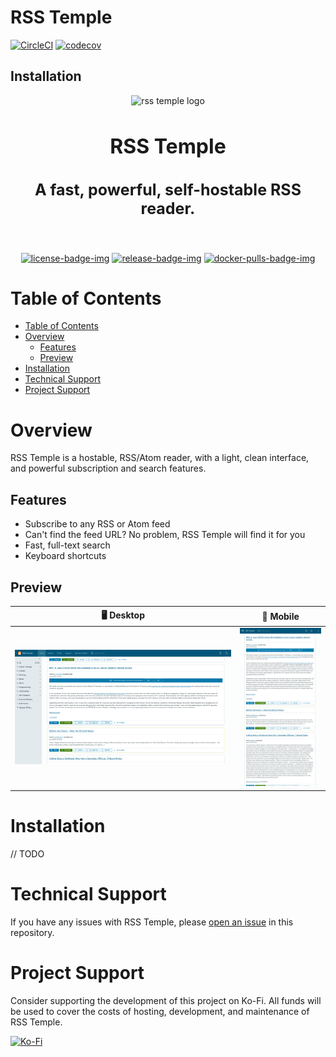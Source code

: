 # RSS Temple

[![CircleCI][circleci-badge-img]][circleci-badge] [![codecov][codecov-badge-img]][codecov-badge]

## Installation

<div align="center">
  <img src=".github/resources/isotipo.png" height="180px" width="auto" alt="rss temple logo">
  <br />
  <h2 style="font-size: 32px;">
    RSS Temple
  </h2>

  <h3 style="font-size: 25px;">
    A fast, powerful, self-hostable RSS reader.
  </h3>
  <br/>

[![license-badge-img]][license-badge]
[![release-badge-img]][release-badge]
[![docker-pulls-badge-img]][docker-pulls-badge]

  </div>
</div>

# Table of Contents

- [Table of Contents](#table-of-contents)
- [Overview](#overview)
  - [Features](#features)
  - [Preview](#preview)
- [Installation](#installation)
- [Technical Support](#technical-support)
- [Project Support](#project-support)

# Overview

RSS Temple is a hostable, RSS/Atom reader, with a light, clean interface, and powerful subscription and search features.

## Features

- Subscribe to any RSS or Atom feed
- Can't find the feed URL? No problem, RSS Temple will find it for you
- Fast, full-text search
- Keyboard shortcuts

## Preview

|                                       🖥 Desktop                                       |                                                           📱 Mobile                                                            |
| :------------------------------------------------------------------------------------: | :----------------------------------------------------------------------------------------------------------------------------: |
| <img src=".github/resources/screenshots/preview-desktop.png" alt="desktop preview" /> | <img style="width: 325px; aspect-ratio: auto;" src=".github/resources/screenshots/preview-mobile.png" alt="mobile preview" /> |

# Installation

// TODO

# Technical Support

If you have any issues with RSS Temple, please [open an issue](https://github.com/murrple-1/rss_temple/issues/new) in this repository.

# Project Support

Consider supporting the development of this project on Ko-Fi. All funds will be used to cover the costs of hosting, development, and maintenance of RSS Temple.

[![Ko-Fi][kofi-donate-img]][kofi-donate]


[circleci-badge-img]: https://dl.circleci.com/status-badge/img/gh/murrple-1/rss_temple/tree/master.svg?style=svg
[circleci-badge]: https://dl.circleci.com/status-badge/redirect/gh/murrple-1/rss_temple/tree/master
[codecov-badge-img]: https://codecov.io/gh/murrple-1/rss_temple/branch/master/graph/badge.svg
[codecov-badge]: https://codecov.io/gh/murrple-1/rss_temple

[license-badge-img]: https://img.shields.io/github/license/murrple-1/rss_temple?style=for-the-badge&color=a32d2a
[license-badge]: LICENSE
[release-badge-img]: https://img.shields.io/github/v/release/murrple-1/rss_temple?style=for-the-badge
[release-badge]: https://github.com/murrple-1/rss_temple/releases
[docker-pulls-badge-img]: https://img.shields.io/docker/pulls/murraychristopherson/rss_temple?style=for-the-badge&label=pulls
[docker-pulls-badge]: https://hub.docker.com/r/murraychristopherson/rss_temple

[kofi-donate-img]: https://storage.ko-fi.com/cdn/brandasset/v2/support_me_on_kofi_badge_red.png
[kofi-donate]: https://ko-fi.com/murraychristopherson
